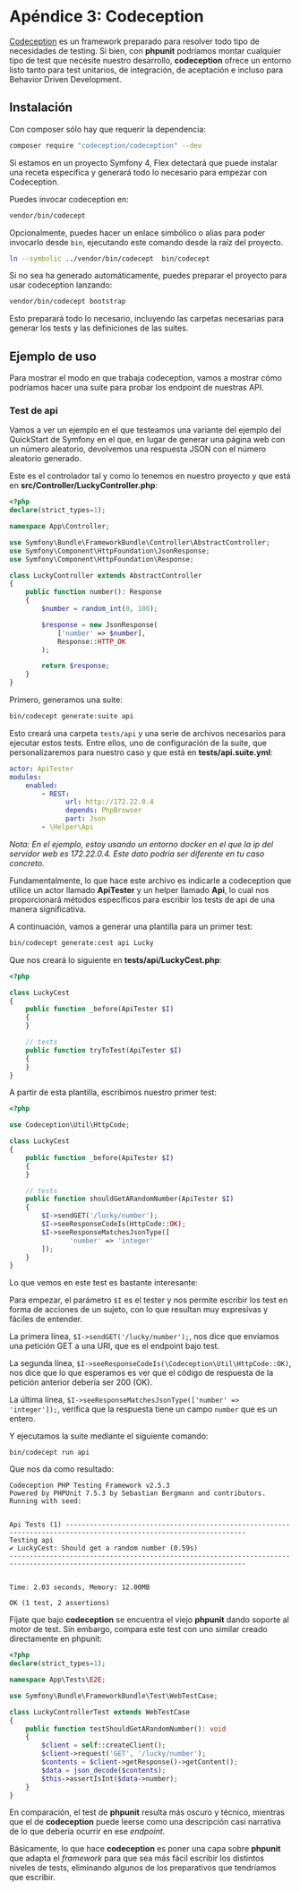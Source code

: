 # Apéndice 3: Codeception

[Codeception](https://codeception.com) es un framework preparado para resolver todo tipo de necesidades de testing. Si bien, con **phpunit** podríamos montar cualquier tipo de test que necesite nuestro desarrollo, **codeception** ofrece un entorno listo tanto para test unitarios, de integración, de aceptación e incluso para Behavior Driven Development.

## Instalación

Con composer sólo hay que requerir la dependencia:

```bash
composer require "codeception/codeception" --dev
```

Si estamos en un proyecto Symfony 4, Flex detectará que puede instalar una receta específica y generará todo lo necesario para empezar con Codeception.

Puedes invocar codeception en:

```bash
vendor/bin/codecept
```

Opcionalmente, puedes hacer un enlace simbólico o alias para poder invocarlo desde `bin`, ejecutando este comando desde la raíz del proyecto.

```bash
ln --symbolic ../vendor/bin/codecept  bin/codecept
```

Si no sea ha generado automáticamente, puedes preparar el proyecto para usar codeception lanzando:

```bash
vendor/bin/codecept bootstrap
```

Esto preparará todo lo necesario, incluyendo las carpetas necesarias para generar los tests y las definiciones de las suites.

## Ejemplo de uso

Para mostrar el modo en que trabaja codeception, vamos a mostrar cómo podríamos hacer una suite para probar los endpoint de nuestras API.

### Test de api

Vamos a ver un ejemplo en el que testeamos una variante del ejemplo del QuickStart de Symfony en el que, en lugar de generar una página web con un número aleatorio, devolvemos una respuesta JSON con el número aleatorio generado.

Este es el controlador tal y como lo tenemos en nuestro proyecto y que está en **src/Controller/LuckyController.php**:

```php
<?php
declare(strict_types=1);

namespace App\Controller;

use Symfony\Bundle\FrameworkBundle\Controller\AbstractController;
use Symfony\Component\HttpFoundation\JsonResponse;
use Symfony\Component\HttpFoundation\Response;

class LuckyController extends AbstractController
{
    public function number(): Response
    {
        $number = random_int(0, 100);

        $response = new JsonResponse(
            ['number' => $number],
            Response::HTTP_OK
        );

        return $response;
    }
}
```

Primero, generamos una suite:

```bash
bin/codecept generate:suite api
```

Esto creará una carpeta `tests/api` y una serie de archivos necesarios para ejecutar estos tests. Entre ellos, uno de configuración de la suite, que personalizaremos para nuestro caso y que está en **tests/api.suite.yml**:

```yaml
actor: ApiTester
modules:
    enabled:
        - REST:
              url: http://172.22.0.4
              depends: PhpBrowser
              part: Json
        - \Helper\Api

```

*Nota: En el ejemplo, estoy usando un entorno docker en el que la ip del servidor web es 172.22.0.4. Este dato podría ser diferente en tu caso concreto.*

Fundamentalmente, lo que hace este archivo es indicarle a codeception que utilice un actor llamado **ApiTester** y un helper llamado **Api**, lo cual nos proporcionará métodos específicos para escribir los tests de api de una manera significativa.

A continuación, vamos a generar una plantilla para un primer test:

```bash
bin/codecept generate:cest api Lucky
```

Que nos creará lo siguiente en **tests/api/LuckyCest.php**:

```php
<?php 

class LuckyCest
{
    public function _before(ApiTester $I)
    {
    }

    // tests
    public function tryToTest(ApiTester $I)
    {
    }
}
```

A partir de esta plantilla, escribimos nuestro primer test:

```php
<?php

use Codeception\Util\HttpCode;

class LuckyCest
{
    public function _before(ApiTester $I)
    {
    }

    // tests
    public function shouldGetARandomNumber(ApiTester $I)
    {
        $I->sendGET('/lucky/number');
        $I->seeResponseCodeIs(HttpCode::OK);
        $I->seeResponseMatchesJsonType([
               'number' => 'integer'
        ]);
    }
}
``` 

Lo que vemos en este test es bastante interesante:

Para empezar, el parámetro `$I` es el tester y nos permite escribir los test en forma de acciones de un sujeto, con lo que resultan muy expresivas y fáciles de entender.

La primera línea, `$I->sendGET('/lucky/number');`, nos dice que enviamos una petición GET a una URI, que es el endpoint bajo test.

La segunda línea, `$I->seeResponseCodeIs(\Codeception\Util\HttpCode::OK)`, nos dice que lo que esperamos es ver que el código de respuesta de la petición anterior debería ser 200 (OK).

La última línea, `$I->seeResponseMatchesJsonType(['number' => 'integer']);`, verifica que la respuesta tiene un campo `number` que es un entero.

Y ejecutamos la suite mediante el siguiente comando:

```
bin/codecept run api
```

Que nos da como resultado:

```
Codeception PHP Testing Framework v2.5.3
Powered by PHPUnit 7.5.3 by Sebastian Bergmann and contributors.
Running with seed:


Api Tests (1) -------------------------------------------------------------------------------------------------------------------
Testing api
✔ LuckyCest: Should get a random number (0.59s)
---------------------------------------------------------------------------------------------------------------------------------


Time: 2.03 seconds, Memory: 12.00MB

OK (1 test, 2 assertions)
```

Fíjate que bajo **codeception** se encuentra el viejo **phpunit** dando soporte al motor de test. Sin embargo, compara este test con uno similar creado directamente en phpunit:

```php
<?php
declare(strict_types=1);

namespace App\Tests\E2E;

use Symfony\Bundle\FrameworkBundle\Test\WebTestCase;

class LuckyControllerTest extends WebTestCase
{
    public function testShouldGetARandomNumber(): void
    {
        $client = self::createClient();
        $client->request('GET', '/lucky/number');
        $contents = $client->getResponse()->getContent();
        $data = json_decode($contents);
        $this->assertIsInt($data->number);
    }
}
```

En comparación, el test de **phpunit** resulta más oscuro y técnico, mientras que el de **codeception** puede leerse como una descripción casi narrativa de lo que debería ocurrir en ese *endpoint*.

Básicamente, lo que hace **codeception** es poner una capa sobre **phpunit** que adapta el *framework* para que sea más fácil escribir los distintos niveles de tests, eliminando algunos de los preparativos que tendríamos que escribir.

